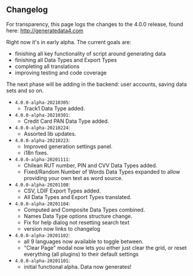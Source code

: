 ## Changelog

For transparency, this page logs the changes to the 4.0.0 release, found here:
http://generatedata4.com
 
Right now it's in early alpha. The current goals are:

- finishing all key functionality of script around generating data
- finishing all Data Types and Export Types
- completing all translations
- improving testing and code coverage 

The next phase will be adding in the backend: user accounts, saving data sets and so on. 

- `4.0.0-alpha-20210305`:
    - Track1 Data Type added.
- `4.0.0-alpha-20210301`:
    - Credit Card PAN Data Type added.
- `4.0.0-alpha-20210224`:
    - Assorted lib updates.
- `4.0.0-alpha-20210223`:
    - Improved generation settings panel.
    - i18n fixes.
- `4.0.0-alpha-20201111`:
    - Chilean RUT number, PIN and CVV Data Types added.
    - Fixed/Random Number of Words Data Types expanded to allow providing your own text as word source.
- `4.0.0-alpha-20201108`:
    - CSV, LDIF Export Types added.
    - All Data Types and Export Types translated.
- `4.0.0-alpha-20201104`:
    - Computed and Composite Data Types combined.
    - Names Data Type options structure change.
    - Fix for help dialog not resetting search text
    - version now links to changelog
- `4.0.0-alpha-20201102`:
  - all 9 languages now available to toggle between.
  - "Clear Page" modal now lets you either just clear the grid, or reset everything (all plugins) to their default settings  
- `4.0.0-alpha-20201101`:
  - initial functional alpha. Data now generates! 
